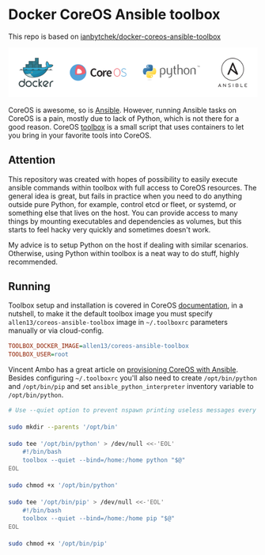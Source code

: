 # Docker CoreOS Ansible toolbox

This repo is based on [ianbytchek/docker-coreos-ansible-toolbox](https://github.com/ianbytchek/docker-coreos-ansible-toolbox)

<div align="center"><img src="./documentation/asset/docker-coreos-ansible-toolbox.png"></div>

CoreOS is awesome, so is [Ansible](https://github.com/ansible/ansible). However, running Ansible tasks on CoreOS is a pain, mostly due to lack of Python, which is not there for a good reason. CoreOS [toolbox](https://github.com/coreos/toolbox) is a small script that uses containers to let you bring in your favorite tools into CoreOS.

## Attention

This repository was created with hopes of possibility to easily execute ansible commands within toolbox with full access to CoreOS resources. The general idea is great, but fails in practice when you need to do anything outside pure Python, for example, control etcd or fleet, or systemd, or something else that lives on the host. You can provide access to many things by mounting executables and dependencies as volumes, but this starts to feel hacky very quickly and sometimes doesn't work.

My advice is to setup Python on the host if dealing with similar scenarios. Otherwise, using Python within toolbox is a neat way to do stuff, highly recommended.

## Running

Toolbox setup and installation is covered in CoreOS [documentation](https://coreos.com/os/docs/latest/install-debugging-tools.html), in a nutshell, to make it the default toolbox image you must specify `allen13/coreos-ansible-toolbox` image in `~/.toolboxrc` parameters manually or via cloud-config.

```ini
TOOLBOX_DOCKER_IMAGE=allen13/coreos-ansible-toolbox
TOOLBOX_USER=root
```

Vincent Ambo has a great article on [provisioning CoreOS with Ansible](https://www.tazj.in/en/1410951452). Besides configuring `~/.toolboxrc` you'll also need to create `/opt/bin/python` and `/opt/bin/pip` and set `ansible_python_interpreter` inventory variable to `/opt/bin/python`.

```sh
# Use --quiet option to prevent nspawn printing useless messages every time we call `python` and `pip`.

sudo mkdir --parents '/opt/bin'

sudo tee '/opt/bin/python' > /dev/null <<-'EOL'
	#!/bin/bash
	toolbox --quiet --bind=/home:/home python "$@"
EOL

sudo chmod +x '/opt/bin/python'

sudo tee '/opt/bin/pip' > /dev/null <<-'EOL'
	#!/bin/bash
	toolbox --quiet --bind=/home:/home pip "$@"
EOL

sudo chmod +x '/opt/bin/pip'
```
